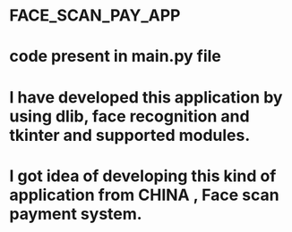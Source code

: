 # FACE_SCAN_PAY_APP

# code present in main.py file
# I have developed this application by using dlib, face recognition and tkinter and supported modules.

# I got idea of developing this kind of application from CHINA , Face scan payment system.
